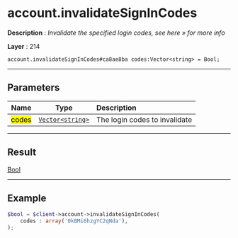 # account.invalidateSignInCodes

**Description** : *Invalidate the specified login codes, see here &raquo; for more info*

**Layer** : 214

```tl
account.invalidateSignInCodes#ca8ae8ba codes:Vector<string> = Bool;
```

---

## Parameters

| Name | Type | Description |
| :---: | :---: | :--- |
| <mark>codes</mark> | [`Vector<string>`](type/string) | The login codes to invalidate |

---

## Result

[Bool](type/Bool)

---

## Example

```php
$bool = $client->account->invalidateSignInCodes(
	codes : array('0kBMi6hzgYC2qNda'),
);
```